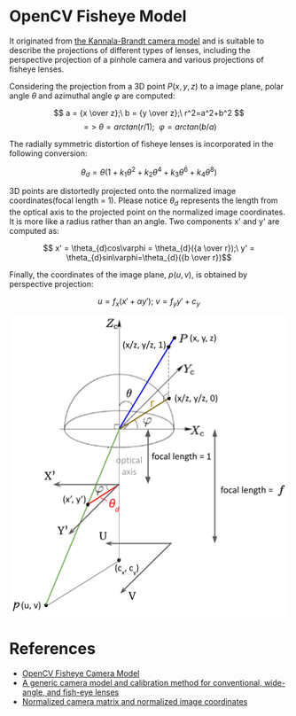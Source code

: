 # OpenCV Fisheye Model

It originated from [the Kannala-Brandt camera model](https://ieeexplore.ieee.org/document/1642666) and is suitable to describe the projections of different types of lenses, including the perspective projection of a pinhole camera and various projections of fisheye lenses.

Considering the projection from a 3D point $P(x, y, z)$ to a image plane, polar angle $\theta$ and azimuthal angle $\varphi$ are computed:

$$ a = {x \over z};\ b = {y \over z};\ r^2=a^2+b^2 $$ 
$$ => \  \theta = arctan(r/1); \ \ \varphi=arctan(b/a)$$

The radially symmetric distortion of fisheye lenses is incorporated in the following conversion:  

$$ \theta_{d} = \theta(1+k_1\theta^2+k_2\theta^4+k_3\theta^6+k_4\theta^8) $$

3D points are distortedly projected onto the normalized image coordinates(focal length = 1). Please notice $\theta_d$ represents the length from the optical axis to the projected point on the normalized image coordinates. It is more like a radius rather than an angle. Two components x' and y' are computed as:      

$$ x' = \theta_{d}cos\varphi = \theta_{d}({a \over r});\ y' = \theta_{d}sin\varphi=\theta_{d}({b \over r})$$

Finally, the coordinates of the image plane, $p(u,v)$, is obtained by perspective projection:

$$ u = f_x  (x' + \alpha y');\ v=f_yy' + c_y $$

<p align="center">
  <img src="kanala_brandit.png" width="600" />
</p>

# References
- [OpenCV Fisheye Camera Model](https://docs.opencv.org/3.4/db/d58/group__calib3d__fisheye.html)
- [A generic camera model and calibration method for conventional, wide-angle, and fish-eye lenses](https://ieeexplore.ieee.org/document/1642666)
- [Normalized camera matrix and normalized image coordinates](https://en.wikipedia.org/wiki/Camera_matrix#Normalized_camera_matrix_and_normalized_image_coordinates)
